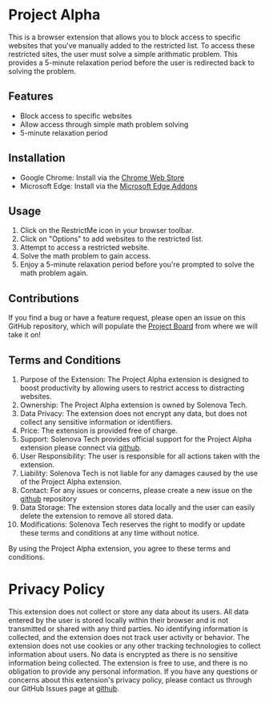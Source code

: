 # Project Alpha
This is a browser extension that allows you to block access to specific websites that you've manually added to the restricted list. To access these restricted sites, the user must solve a simple arithmatic problem. This provides a 5-minute relaxation period before the user is redirected back to solving the problem.

## Features
- Block access to specific websites
- Allow access through simple math problem solving
- 5-minute relaxation period

## Installation
- Google Chrome: Install via the [Chrome Web Store](https://chrome.google.com/webstore/detail/project-alpha/pjgopjhmnbgiokgioagigfpmabeopodn)
- Microsoft Edge: Install via the [Microsoft Edge Addons](link-to-be-added)

## Usage
1. Click on the RestrictMe icon in your browser toolbar.
2. Click on "Options" to add websites to the restricted list.
3. Attempt to access a restricted website.
4. Solve the math problem to gain access.
5. Enjoy a 5-minute relaxation period before you're prompted to solve the math problem again.

## Contributions
If you find a bug or have a feature request, please open an issue on this GitHub repository, which will populate the [Project Board](https://github.com/orgs/solenova-tech/projects/1/views/1) from where we will take it on!

## Terms and Conditions

 1. Purpose of the Extension: The Project Alpha extension is designed to boost productivity by allowing users to restrict access to distracting websites.
 2. Ownership: The Project Alpha extension is owned by Solenova Tech.
 3. Data Privacy: The extension does not encrypt any data, but does not collect any sensitive information or identifiers.
 4. Price: The extension is provided free of charge.
 5. Support: Solenova Tech provides official support for the Project Alpha extension please connect via [github](https://github.com/solenova-tech/project-alpha-public/issues).
 6. User Responsibility: The user is responsible for all actions taken with the extension.
 7. Liability: Solenova Tech is not liable for any damages caused by the use of the Project Alpha extension.
 8. Contact: For any issues or concerns, please create a new issue on the [github](https://github.com/solenova-tech/project-alpha-public/issues) repository
 9. Data Storage: The extension stores data locally and the user can easily delete the extension to remove all stored data.
10. Modifications: Solenova Tech reserves the right to modify or update these terms and conditions at any time without notice.

By using the Project Alpha extension, you agree to these terms and conditions.

# Privacy Policy

This extension does not collect or store any data about its users. All data entered by the user is stored locally within their browser and is not transmitted or shared with any third parties. No identifying information is collected, and the extension does not track user activity or behavior. The extension does not use cookies or any other tracking technologies to collect information about users. No data is encrypted as there is no sensitive information being collected. The extension is free to use, and there is no obligation to provide any personal information. If you have any questions or concerns about this extension's privacy policy, please contact us through our GitHub Issues page at [github](https://github.com/solenova-tech/project-alpha-public/issues).
